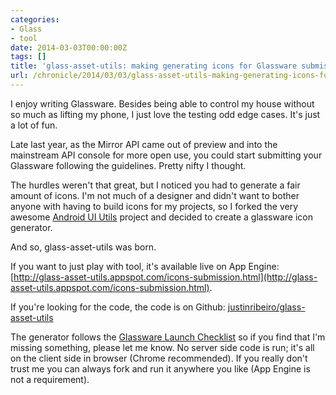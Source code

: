 ```yaml
---
categories:
- Glass
- tool
date: 2014-03-03T00:00:00Z
tags: []
title: 'glass-asset-utils: making generating icons for Glassware submission easier'
url: /chronicle/2014/03/03/glass-asset-utils-making-generating-icons-for-Glassware-submission-easier/
---
```


I enjoy writing Glassware. Besides being able to control my house without so much as lifting my phone, I just love the testing odd edge cases. It's just a lot of fun.

Late last year, as the Mirror API came out of preview and into the mainstream API console for more open use, you could start submitting your Glassware following the guidelines. Pretty nifty I thought.

The hurdles weren't that great, but I noticed you had to generate a fair amount of icons. I'm not much of a designer and didn't want to bother anyone with having to build icons for my projects, so I forked the very awesome [Android UI Utils](https://code.google.com/p/android-ui-utils/) project and decided to create a glassware icon generator.

And so, glass-asset-utils was born.

If you want to just play with tool, it's available live on App Engine: [http://glass-asset-utils.appspot.com/icons-submission.html](http://glass-asset-utils.appspot.com/icons-submission.html).

If you're looking for the code, the code is on Github: [justinribeiro/glass-asset-utils](https://github.com/justinribeiro/glass-asset-utils)

The generator follows the [Glassware Launch Checklist](https://developers.google.com/glass/distributing/checklist) so if you find that I'm missing something, please let me know. No server side code is run; it's all on the client side in browser (Chrome recommended). If you really don't trust me you can always fork and run it anywhere you like (App Engine is not a requirement).
